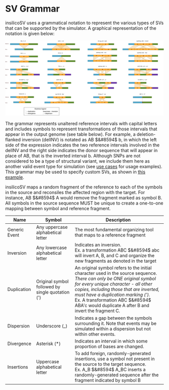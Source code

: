 # SV Grammar

insilicoSV uses a grammatical notation to represent the various types of SVs that can be supported by the simulator. A graphical representation of the notation is given below:

![Graphical representation of insilicoSV grammar](sample_imgs/fig.png)

The grammar represents unaltered reference intervals with capital letters and includes symbols to represent transformations of those intervals that appear in the output genome (see table below). For example, a deletion-flanked inversion (delINV) is notated as AB $&#8594$ b, in which the left side of the expression indicates the two reference intervals involved in the delINV and the right side indicates the donor sequence that will appear in place of AB, that is the inverted interval b. Although SNPs are not considered to be a type of structural variant, we include them here as another valid event type for simulation (see [use cases](example_use_cases.md#example-1b---example-snp-specification) for usage examples). This grammar may be used to specify custom SVs, as shown in [this example](https://github.com/PopicLab/insilicoSV-dev/blob/develop/docs/example_use_cases.md#example-2---custom-svs).

insilicoSV maps a random fragment of the reference to each of the symbols in the source and reconsiles the affected region with the target. For instance, AB $&#8594$ A would remove the fragment marked as symbol B. All symbols in the source sequence MUST be unique to create a one-to-one mapping between symbol and reference fragment.

| Name | Symbol | Description |
|------|--------|-------------|
| Generic Event | Any uppercase alphabetical letter | The most fundamental organizing tool that maps to a reference fragment |
| Inversion | Any lowercase alphabetical letter | Indicates an inversion. <br /> Ex. a transformation ABC $&#8594$ abc will invert A, B, and C and organize the new fragments as denoted in the target |
| Duplication | Original symbol followed by single quotation (') | An original symbol refers to the initial character used in the source sequence. *There can only be ONE original symbol for every unique character - all other copies, including those that are inverted, must have a duplication marking (').* <br /> Ex. A transformation ABC $&#8594$ ABA'c would duplicate A after B and invert the fragment C.|
| Dispersion | Underscore (_) | Indicates a gap between the symbols surrounding it. Note that events may be simulated within a dispersion but not within other events. |
| Divergence | Asterisk (\*) | Indicates an interval in which some proportion of bases are changed. |
| Insertions | Uppercase alphabetical letter | To add foreign, randomly-generated insertions, use a symbol not present in the source to the target sequence. <br /> Ex. A_B $&#8594$ A_BC inserts a randomly-generated sequence after the fragment indicated by symbol B|
